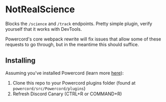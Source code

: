 # NotRealScience
Blocks the `/science` and `/track` endpoints. Pretty simple plugin, verify yourself that it works with DevTools.

Powercord's core webpack rewrite will fix issues that allow some of these requests to go through, but in the meantime this should suffice.

## Installing
Assuming you've installed Powercord (learn more [here](https://powercord.dev)):
1. Clone this repo to your Powercord plugins folder (found at `powercord/src/Powercord/plugins`)
2. Refresh Discord Canary (CTRL+R or COMMAND+R)
